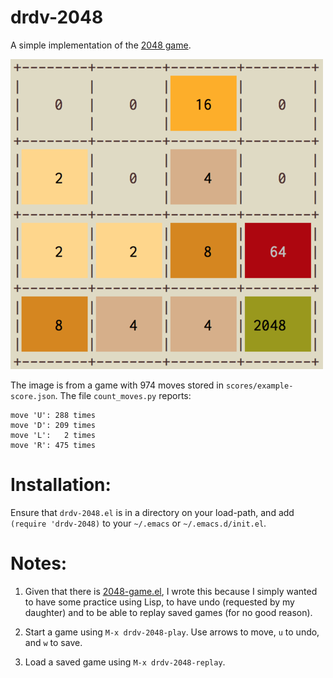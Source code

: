 # drdv-2048

A simple implementation of the [2048 game](http://gabrielecirulli.github.io/2048).

![An example game with 974 moves stored in `scores/example-score.json`](images/example-score.png)

The image is from a game with 974 moves stored in `scores/example-score.json`. The file `count_moves.py`
reports:

```
move 'U': 288 times
move 'D': 209 times
move 'L':   2 times
move 'R': 475 times
```

# Installation:

Ensure that `drdv-2048.el` is in a directory on your load-path, and add `(require 'drdv-2048)`
to your `~/.emacs` or `~/.emacs.d/init.el`.

# Notes:

1. Given that there is [2048-game.el](https://bitbucket.org/zck/2048.el),
   I wrote this because I simply wanted to have some practice using Lisp,
   to have undo (requested by my daughter) and to be able to replay saved
   games (for no good reason).

2. Start a game using `M-x drdv-2048-play`. Use arrows to move, `u` to undo, and `w` to save.

3. Load a saved game using `M-x drdv-2048-replay`.
